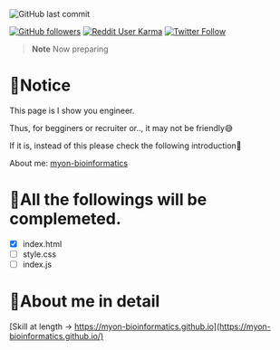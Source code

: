 ![GitHub last commit](https://img.shields.io/github/last-commit/myon-bioinformatics/myon-bioinformatics.github.io)

[![GitHub followers](https://img.shields.io/github/followers/myon-bioinformatics?style=social)](https://github.com/myon-bioinformatics)
[![Reddit User Karma](https://img.shields.io/reddit/user-karma/combined/myon_reddit?style=social)](https://www.reddit.com/user/myon_reddit/)
[![Twitter Follow](https://img.shields.io/twitter/follow/myonitbusiness?style=social)](https://twitter.com/myonitbusiness)

>__Note__ Now preparing

# 🤠Notice
This page is I show you engineer.

Thus, for begginers or recruiter or.., it may not be friendly😅

If it is, instead of this please check the following introduction🫡

About me: [myon-bioinformatics](https://github.com/myon-bioinformatics/myon-bioinformatics)


# 🤧All the followings will be complemeted.
- [x] index.html
- [ ] style.css
- [ ] index.js

# 🫣About me in detail

[Skill at length → https://myon-bioinformatics.github.io](https://myon-bioinformatics.github.io/)

